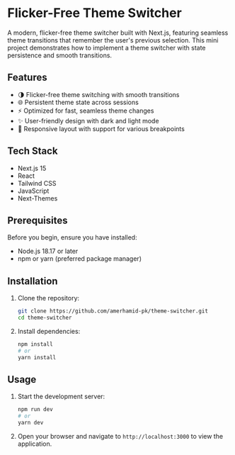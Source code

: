 # Flicker-Free Theme Switcher

A modern, flicker-free theme switcher built with Next.js, featuring seamless theme transitions that remember the user's previous selection. This mini project demonstrates how to implement a theme switcher with state persistence and smooth transitions.

## Features

- 🌗 Flicker-free theme switching with smooth transitions
- 🌐 Persistent theme state across sessions
- ⚡ Optimized for fast, seamless theme changes
- ✨ User-friendly design with dark and light mode
- 📱 Responsive layout with support for various breakpoints

## Tech Stack

- Next.js 15
- React
- Tailwind CSS
- JavaScript
- Next-Themes

## Prerequisites

Before you begin, ensure you have installed:

- Node.js 18.17 or later
- npm or yarn (preferred package manager)

## Installation

1. Clone the repository:
    ```bash
    git clone https://github.com/amerhamid-pk/theme-switcher.git
    cd theme-switcher
    ```

2. Install dependencies:
    ```bash
    npm install
    # or
    yarn install
    ```

## Usage

1. Start the development server:
    ```bash
    npm run dev
    # or
    yarn dev
    ```

2. Open your browser and navigate to `http://localhost:3000` to view the application.
